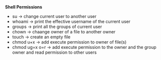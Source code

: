**Shell Permissions**
- su -> change current user to another user
- whoami -> print the effective username of the current user
- groups -> print all the groups of current user
- chown -> chaange owner of a file to another owner
- touch -> create an empty file
- chmod u+x -> add execute permission to owner of file(s)
- chmod ug=x o=r -> add execute permission to the owner and the group owner and read permission to other users 
